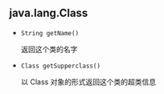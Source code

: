 ## java.lang.Class

* `String getName()`				

  返回这个类的名字

* `Class getSupperclass()`                                                  

  以 Class 对象的形式返回这个类的超类信息